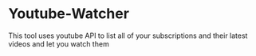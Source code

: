 # Youtube-Watcher
This tool uses youtube API to list all of your subscriptions and their latest videos and let you watch them
